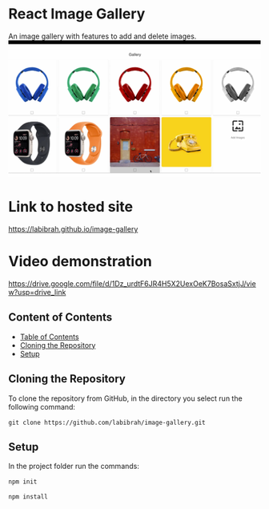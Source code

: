 # React Image Gallery
An image gallery with features to add and delete images.
![Alt text](/Preview.png) 
# Link to hosted site

https://labibrah.github.io/image-gallery

# Video demonstration

https://drive.google.com/file/d/1Dz_urdtF6JR4H5X2UexOeK7BosaSxtjJ/view?usp=drive_link

## Content of Contents


  - [Table of Contents](#table-of-contents)
  - [Cloning the Repository](#cloning-the-repository)
  - [Setup](#setup)



## Cloning the Repository

To clone the repository from GitHub, in the directory you select run the following command:

```
git clone https://github.com/labibrah/image-gallery.git
```

## Setup


In the project folder  run the commands:
```
npm init
```
```
npm install
```



